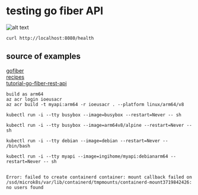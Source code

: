 # testing go fiber API
![alt text](https://gofiber.io/assets/images/logo.svg)
```
curl http://localhost:8080/health

```

## source of examples  
[gofiber](https://gofiber.io/)  
[recipes](https://github.com/gofiber/recipes)  
[tutorial-go-fiber-rest-api](https://github.com/koddr/tutorial-go-fiber-rest-api)

```
build as arm64
az acr login ioeusacr
az acr build -t myapi:arm64 -r ioeusacr . --platform linux/arm64/v8

kubectl run -i --tty busybox --image=busybox --restart=Never -- sh

kubectl run -i --tty busybox --image=arm64v8/alpine --restart=Never -- sh

kubectl run -i --tty debian --image=debian --restart=Never -- /bin/bash

kubectl run -i --tty myapi --image=ingihome/myapi:debianarm64 --restart=Never -- sh


Error: failed to create containerd container: mount callback failed on /ssd/microk8s/var/lib/containerd/tmpmounts/containerd-mount3719842426: no users found
```
